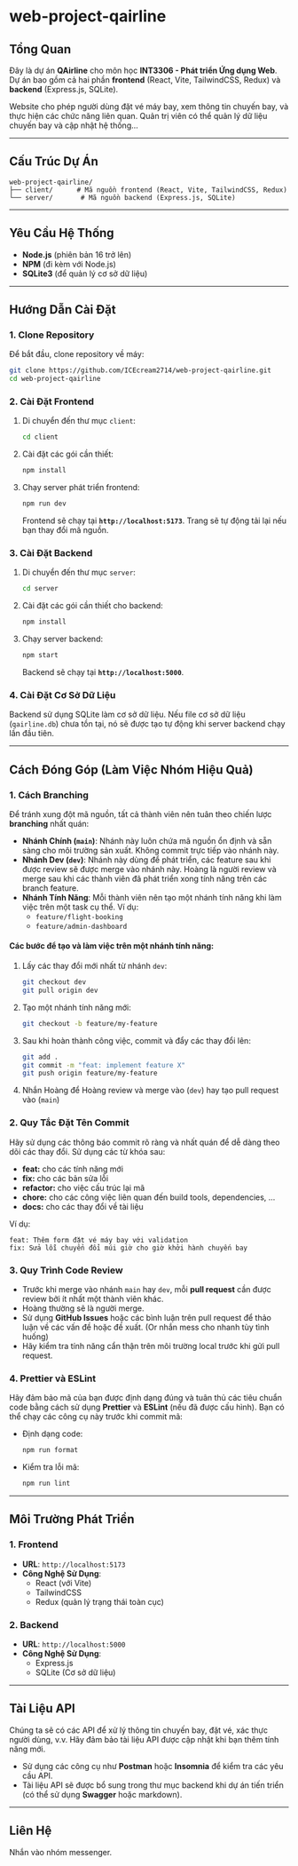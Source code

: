 # web-project-qairline

## Tổng Quan

Đây là dự án **QAirline** cho môn học **INT3306 - Phát triển Ứng dụng Web**. Dự án bao gồm cả hai phần **frontend** (React, Vite, TailwindCSS, Redux) và **backend** (Express.js, SQLite).

Website cho phép người dùng đặt vé máy bay, xem thông tin chuyến bay, và thực hiện các chức năng liên quan. Quản trị viên có thể quản lý dữ liệu chuyến bay và cập nhật hệ thống...

---

## Cấu Trúc Dự Án

```
web-project-qairline/
├── client/      # Mã nguồn frontend (React, Vite, TailwindCSS, Redux)
└── server/       # Mã nguồn backend (Express.js, SQLite)
```

---

## Yêu Cầu Hệ Thống

- **Node.js** (phiên bản 16 trở lên)
- **NPM** (đi kèm với Node.js)
- **SQLite3** (để quản lý cơ sở dữ liệu)

---

## Hướng Dẫn Cài Đặt

### 1. Clone Repository

Để bắt đầu, clone repository về máy:

```bash
git clone https://github.com/ICEcream2714/web-project-qairline.git
cd web-project-qairline
```

### 2. Cài Đặt Frontend

1. Di chuyển đến thư mục `client`:

   ```bash
   cd client
   ```

2. Cài đặt các gói cần thiết:

   ```bash
   npm install
   ```

3. Chạy server phát triển frontend:

   ```bash
   npm run dev
   ```

   Frontend sẽ chạy tại **`http://localhost:5173`**. Trang sẽ tự động tải lại nếu bạn thay đổi mã nguồn.

### 3. Cài Đặt Backend

1. Di chuyển đến thư mục `server`:

   ```bash
   cd server
   ```

2. Cài đặt các gói cần thiết cho backend:

   ```bash
   npm install
   ```

3. Chạy server backend:

   ```bash
   npm start
   ```

   Backend sẽ chạy tại **`http://localhost:5000`**.

### 4. Cài Đặt Cơ Sở Dữ Liệu

Backend sử dụng SQLite làm cơ sở dữ liệu. Nếu file cơ sở dữ liệu (`qairline.db`) chưa tồn tại, nó sẽ được tạo tự động khi server backend chạy lần đầu tiên.

---

## Cách Đóng Góp (Làm Việc Nhóm Hiệu Quả)

### 1. **Cách Branching**

Để tránh xung đột mã nguồn, tất cả thành viên nên tuân theo chiến lược **branching** nhất quán:

- **Nhánh Chính (`main`)**: Nhánh này luôn chứa mã nguồn ổn định và sẵn sàng cho môi trường sản xuất. Không commit trực tiếp vào nhánh này.
- **Nhánh Dev (`dev`)**: Nhánh này dùng để phát triển, các feature sau khi được review sẽ được merge vào nhánh này. Hoàng là người review và merge sau khi các thành viên đã phát triển xong tính năng trên các branch feature.
- **Nhánh Tính Năng**: Mỗi thành viên nên tạo một nhánh tính năng khi làm việc trên một task cụ thể. Ví dụ:
  - `feature/flight-booking`
  - `feature/admin-dashboard`

#### Các bước để tạo và làm việc trên một nhánh tính năng:

1. Lấy các thay đổi mới nhất từ nhánh `dev`:

   ```bash
   git checkout dev
   git pull origin dev
   ```

2. Tạo một nhánh tính năng mới:

   ```bash
   git checkout -b feature/my-feature
   ```

3. Sau khi hoàn thành công việc, commit và đẩy các thay đổi lên:

   ```bash
   git add .
   git commit -m "feat: implement feature X"
   git push origin feature/my-feature
   ```

4. Nhắn Hoàng để Hoàng review và merge vào (`dev`) hay tạo pull request vào (`main`)

### 2. **Quy Tắc Đặt Tên Commit**

Hãy sử dụng các thông báo commit rõ ràng và nhất quán để dễ dàng theo dõi các thay đổi. Sử dụng các từ khóa sau:

- **feat:** cho các tính năng mới
- **fix:** cho các bản sửa lỗi
- **refactor:** cho việc cấu trúc lại mã
- **chore:** cho các công việc liên quan đến build tools, dependencies, ...
- **docs:** cho các thay đổi về tài liệu

Ví dụ:

```
feat: Thêm form đặt vé máy bay với validation
fix: Sửa lỗi chuyển đổi múi giờ cho giờ khởi hành chuyến bay
```

### 3. **Quy Trình Code Review**

- Trước khi merge vào nhánh `main` hay `dev`, mỗi **pull request** cần được review bởi ít nhất một thành viên khác.
- Hoàng thường sẽ là người merge.
- Sử dụng **GitHub Issues** hoặc các bình luận trên pull request để thảo luận về các vấn đề hoặc đề xuất. (Or nhắn mess cho nhanh tùy tình huống)
- Hãy kiểm tra tính năng cẩn thận trên môi trường local trước khi gửi pull request.

### 4. **Prettier và ESLint**

Hãy đảm bảo mã của bạn được định dạng đúng và tuân thủ các tiêu chuẩn code bằng cách sử dụng **Prettier** và **ESLint** (nếu đã được cấu hình). Bạn có thể chạy các công cụ này trước khi commit mã:

- Định dạng code:

  ```bash
  npm run format
  ```

- Kiểm tra lỗi mã:
  ```bash
  npm run lint
  ```

---

## Môi Trường Phát Triển

### 1. **Frontend**

- **URL**: `http://localhost:5173`
- **Công Nghệ Sử Dụng**:
  - React (với Vite)
  - TailwindCSS
  - Redux (quản lý trạng thái toàn cục)

### 2. **Backend**

- **URL**: `http://localhost:5000`
- **Công Nghệ Sử Dụng**:
  - Express.js
  - SQLite (Cơ sở dữ liệu)

---

## Tài Liệu API

Chúng ta sẽ có các API để xử lý thông tin chuyến bay, đặt vé, xác thực người dùng, v.v. Hãy đảm bảo tài liệu API được cập nhật khi bạn thêm tính năng mới.

- Sử dụng các công cụ như **Postman** hoặc **Insomnia** để kiểm tra các yêu cầu API.
- Tài liệu API sẽ được bổ sung trong thư mục backend khi dự án tiến triển (có thể sử dụng **Swagger** hoặc markdown).

---

## Liên Hệ

Nhắn vào nhóm messenger.
